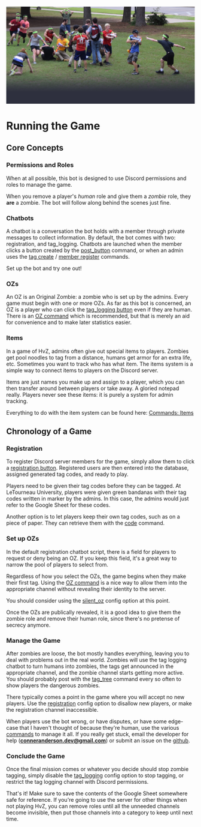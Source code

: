 ![Hero](img/hero6.webp)

# Running the Game

## Core Concepts

### Permissions and Roles

When at all possible, this bot is designed to use Discord permissions and roles to manage the game.

When you remove a player's *human* role and give them a *zombie* role, they **are** a zombie. The bot will follow along behind the scenes just fine.

### Chatbots

A chatbot is a conversation the bot holds with a member through private messages to collect information. By default, the bot comes with two: registration, and tag_logging. Chatbots are launched when the member clicks a button created by the [post_button](../commands/#post_button) command, or when an admin uses the [tag create](../commands/#tag-create) / [member register](../commands/#member-register) commands.

Set up the bot and try one out!

### OZs

An OZ is an Original Zombie: a zombie who is set up by the admins. Every game must begin with one or more OZs. As far as this bot is concerned, an OZ is a player who can click the [tag_logging button](../commands/#post_button) even if they are human. There is an [OZ command](../commands/#oz) which is recommended, but that is merely an aid for convenience and to make later statistics easier.

### Items

In a game of HvZ, admins often give out special items to players. Zombies get pool noodles to tag from a distance, humans get armor for an extra life, etc. Sometimes you want to track who has what item. The items system is a simple way to connect items to players on the Discord server. 

Items are just names you make up and assign to a player, which you can then transfer around between players or take away. A gloried notepad really. Players never see these items: it is purely a system for admin tracking.

Everything to do with the item system can be found here: [Commands: Items](../commands/#item-commands)

## Chronology of a Game

### Registration

To register Discord server members for the game, simply allow them to click a [registration button](../commands/#post_button). Registered users are then entered into the database, assigned generated tag codes, and ready to play.

Players need to be given their tag codes before they can be tagged. At LeTourneau University, players were given green bandanas with their tag codes written in marker by the admins. In this case, the admins would just refer to the Google Sheet for these codes.

Another option is to let players keep their own tag codes, such as on a piece of paper. They can retrieve them with the [code](../commands/#code) command.

### Set up OZs

In the default registration chatbot script, there is a field for players to request or deny being an OZ. If you keep this field, it's a great way to narrow the pool of players to select from.

Regardless of how you select the OZs, the game begins when they make their first tag. Using the [OZ command](../commands/#oz) is a nice way to allow them into the appropriate channel without revealing their identity to the server. 

You should consider using the [silent_oz](../config_options/#silent_oz) config option at this point.

Once the OZs are publically revealed, it is a good idea to give them the zombie role and remove their human role, since there's no pretense of secrecy anymore.

### Manage the Game

After zombies are loose, the bot mostly handles everything, leaving you to deal with problems out in the real world. Zombies will use the tag logging chatbot to turn humans into zombies, the tags get announced in the appropriate channel, and the zombie channel starts getting more active. You should probably post with the [tag_tree](../commands/#tag_tree) command every so often to show players the dangerous zombies.

There typically comes a point in the game where you will accept no new players. Use the [registration](../config_options/#registration) config option to disallow new players, or make the registration channel inaccessible.

When players use the bot wrong, or have disputes, or have some edge-case that I haven't thought of because they're human, use the various [commands](../commands) to manage it all. If you really get stuck, email the developer for help (**conneranderson.dev@gmail.com**) or submit an issue on the [github](https://github.com/Conner-Anderson/discord-hvz/issues).

### Conclude the Game

Once the final mission comes or whatever you decide should stop zombie tagging, simply disable the [tag_logging](../config_options/#tag_logging) config option to stop tagging, or restrict the tag logging channel with Discord permissions.

That's it! Make sure to save the contents of the Google Sheet somewhere safe for reference. If you're going to use the server for other things when not playing HvZ, you can remove roles until all the unneeded channels become invisible, then put those channels into a category to keep until next time.


